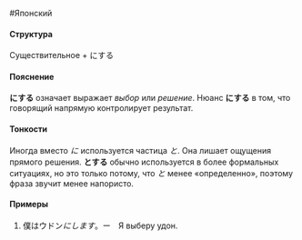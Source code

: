#Японский 
#### Структура
Существительное + にする
#### Пояснение
**にする** означает выражает *выбор* или *решение*. Нюанс **にする** в том, что говорящий напрямую контролирует результат. 
#### Тонкости
Иногда вместо *に* используется частица *と*. Она лишает ощущения прямого решения. **とする** обычно используется в более формальных ситуациях, но это только потому, что *と* менее «определенно», поэтому фраза звучит менее напористо.
#### Примеры
1. 僕はウドン*にします*。ー　Я выберу удон. 